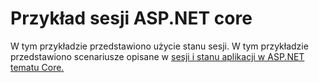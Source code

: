 # <a name="aspnet-core-session-sample"></a>Przykład sesji ASP.NET core

W tym przykładzie przedstawiono użycie stanu sesji. W tym przykładzie przedstawiono scenariusze opisane w [sesji i stanu aplikacji w ASP.NET tematu Core.](https://docs.microsoft.com/aspnet/core/fundamentals/app-state)
